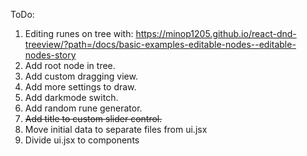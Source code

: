ToDo:

1. Editing runes on tree with: https://minop1205.github.io/react-dnd-treeview/?path=/docs/basic-examples-editable-nodes--editable-nodes-story
2. Add root node in tree.
3. Add custom dragging view.
4. Add more settings to draw.
5. Add darkmode switch.
6. Add random rune generator.
7. ~~Add title to custom slider control.~~
8. Move initial data to separate files from ui.jsx
9. Divide ui.jsx to components
